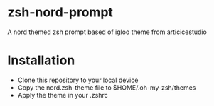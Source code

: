 # zsh-nord-prompt
A nord themed zsh prompt based of igloo theme from articicestudio

# Installation
- Clone this repository to your local device
- Copy the nord.zsh-theme file to $HOME/.oh-my-zsh/themes
- Apply the theme in your .zshrc
